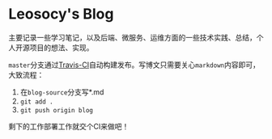 # Leosocy's Blog

主要记录一些学习笔记，以及后端、微服务、运维方面的一些技术实践、总结，个人开源项目的想法、实现。

`master`分支通过[Travis-CI](https://travis-ci.org/)自动构建发布。写博文只需要关心`markdown`内容即可，大致流程：

1. 在`blog-source`分支写*.md
1. `git add .`
1. `git push origin blog`

剩下的工作部署工作就交个CI来做吧！

